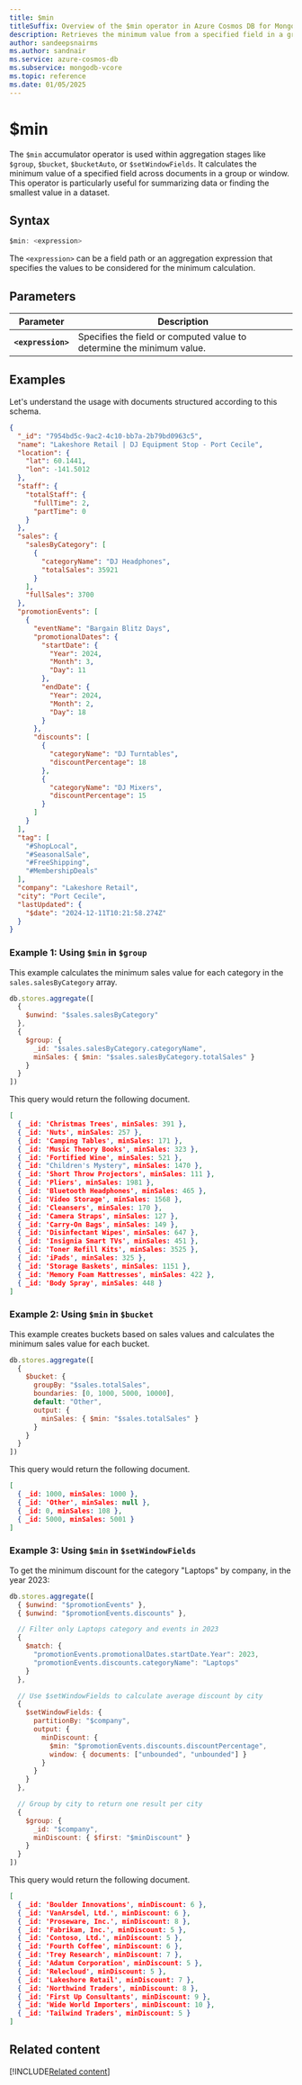 ```yaml
---
title: $min
titleSuffix: Overview of the $min operator in Azure Cosmos DB for MongoDB vCore
description: Retrieves the minimum value from a specified field in a group, bucket, bucketAuto, or setWindowFields stage.
author: sandeepsnairms
ms.author: sandnair
ms.service: azure-cosmos-db
ms.subservice: mongodb-vcore
ms.topic: reference
ms.date: 01/05/2025
---
```


# $min

The `$min` accumulator operator is used within aggregation stages like `$group`, `$bucket`, `$bucketAuto`, or `$setWindowFields`. It calculates the minimum value of a specified field across documents in a group or window. This operator is particularly useful for summarizing data or finding the smallest value in a dataset.

## Syntax

```javascript
$min: <expression>
```

The `<expression>` can be a field path or an aggregation expression that specifies the values to be considered for the minimum calculation.

## Parameters  

| Parameter | Description |
| --- | --- |
| **`<expression>`** | Specifies the field or computed value to determine the minimum value. |

## Examples

Let's understand the usage with documents structured according to this schema.

```json
{
  "_id": "7954bd5c-9ac2-4c10-bb7a-2b79bd0963c5",
  "name": "Lakeshore Retail | DJ Equipment Stop - Port Cecile",
  "location": {
    "lat": 60.1441,
    "lon": -141.5012
  },
  "staff": {
    "totalStaff": {
      "fullTime": 2,
      "partTime": 0
    }
  },
  "sales": {
    "salesByCategory": [
      {
        "categoryName": "DJ Headphones",
        "totalSales": 35921
      }
    ],
    "fullSales": 3700
  },
  "promotionEvents": [
    {
      "eventName": "Bargain Blitz Days",
      "promotionalDates": {
        "startDate": {
          "Year": 2024,
          "Month": 3,
          "Day": 11
        },
        "endDate": {
          "Year": 2024,
          "Month": 2,
          "Day": 18
        }
      },
      "discounts": [
        {
          "categoryName": "DJ Turntables",
          "discountPercentage": 18
        },
        {
          "categoryName": "DJ Mixers",
          "discountPercentage": 15
        }
      ]
    }
  ],
  "tag": [
    "#ShopLocal",
    "#SeasonalSale",
    "#FreeShipping",
    "#MembershipDeals"
  ],
  "company": "Lakeshore Retail",
  "city": "Port Cecile",
  "lastUpdated": {
    "$date": "2024-12-11T10:21:58.274Z"
  }
}

```

### Example 1: Using `$min` in `$group`

This example calculates the minimum sales value for each category in the `sales.salesByCategory` array.

```javascript
db.stores.aggregate([
  {
    $unwind: "$sales.salesByCategory"
  },
  {
    $group: {
      _id: "$sales.salesByCategory.categoryName",
      minSales: { $min: "$sales.salesByCategory.totalSales" }
    }
  }
])
```

This query would return the following document.

```json
[
  { _id: 'Christmas Trees', minSales: 391 },
  { _id: 'Nuts', minSales: 257 },
  { _id: 'Camping Tables', minSales: 171 },
  { _id: 'Music Theory Books', minSales: 323 },
  { _id: 'Fortified Wine', minSales: 521 },
  { _id: "Children's Mystery", minSales: 1470 },
  { _id: 'Short Throw Projectors', minSales: 111 },
  { _id: 'Pliers', minSales: 1981 },
  { _id: 'Bluetooth Headphones', minSales: 465 },
  { _id: 'Video Storage', minSales: 1568 },
  { _id: 'Cleansers', minSales: 170 },
  { _id: 'Camera Straps', minSales: 127 },
  { _id: 'Carry-On Bags', minSales: 149 },
  { _id: 'Disinfectant Wipes', minSales: 647 },
  { _id: 'Insignia Smart TVs', minSales: 451 },
  { _id: 'Toner Refill Kits', minSales: 3525 },
  { _id: 'iPads', minSales: 325 },
  { _id: 'Storage Baskets', minSales: 1151 },
  { _id: 'Memory Foam Mattresses', minSales: 422 },
  { _id: 'Body Spray', minSales: 448 }
]
```

### Example 2: Using `$min` in `$bucket`

This example creates buckets based on sales values and calculates the minimum sales value for each bucket.

```javascript
db.stores.aggregate([
  {
    $bucket: {
      groupBy: "$sales.totalSales",
      boundaries: [0, 1000, 5000, 10000],
      default: "Other",
      output: {
        minSales: { $min: "$sales.totalSales" }
      }
    }
  }
])
```

This query would return the following document.

```json
[
  { _id: 1000, minSales: 1000 },
  { _id: 'Other', minSales: null },
  { _id: 0, minSales: 108 },
  { _id: 5000, minSales: 5001 }
]
```

### Example 3: Using `$min` in `$setWindowFields`

To get the minimum discount for the category "Laptops" by company, in the year 2023:

```javascript
db.stores.aggregate([
  { $unwind: "$promotionEvents" },
  { $unwind: "$promotionEvents.discounts" },

  // Filter only Laptops category and events in 2023
  {
    $match: {
      "promotionEvents.promotionalDates.startDate.Year": 2023,
      "promotionEvents.discounts.categoryName": "Laptops"
    }
  },

  // Use $setWindowFields to calculate average discount by city
  {
    $setWindowFields: {
      partitionBy: "$company",
      output: {
        minDiscount: {
          $min: "$promotionEvents.discounts.discountPercentage",
          window: { documents: ["unbounded", "unbounded"] }
        }
      }
    }
  },

  // Group by city to return one result per city
  {
    $group: {
      _id: "$company",
      minDiscount: { $first: "$minDiscount" }
    }
  }
])
```

This query would return the following document.

```json
[
  { _id: 'Boulder Innovations', minDiscount: 6 },
  { _id: 'VanArsdel, Ltd.', minDiscount: 6 },
  { _id: 'Proseware, Inc.', minDiscount: 8 },
  { _id: 'Fabrikam, Inc.', minDiscount: 5 },
  { _id: 'Contoso, Ltd.', minDiscount: 5 },
  { _id: 'Fourth Coffee', minDiscount: 6 },
  { _id: 'Trey Research', minDiscount: 7 },
  { _id: 'Adatum Corporation', minDiscount: 5 },
  { _id: 'Relecloud', minDiscount: 5 },
  { _id: 'Lakeshore Retail', minDiscount: 7 },
  { _id: 'Northwind Traders', minDiscount: 8 },
  { _id: 'First Up Consultants', minDiscount: 9 },
  { _id: 'Wide World Importers', minDiscount: 10 },
  { _id: 'Tailwind Traders', minDiscount: 5 }
]
```

## Related content

[!INCLUDE[Related content](../includes/related-content.md)]
